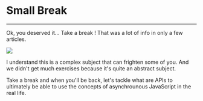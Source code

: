 # Small Break

---

Ok, you deserved it... Take a break !
That was a lot of info in only a few articles.

![](https://media.giphy.com/media/S8DcNuvt1FUy31LUH6/giphy.gif)

I understand this is a complex subject that can frighten some of you. And we didn't get much exercises because it's quite an abstract subject.

Take a break and when you'll be back, let's tackle what are APIs to ultimately be able to use the concepts of asynchrounous JavaScript in the real life.
